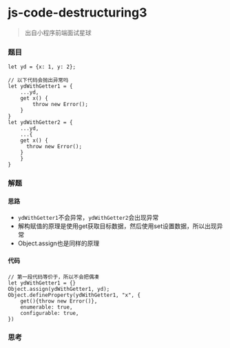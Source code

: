 # js-code-destructuring3

> 出自小程序前端面试星球

### 题目

```
let yd = {x: 1, y: 2};

// 以下代码会抛出异常吗
let ydWithGetter1 = {
	...yd,
	get x() {
		throw new Error();
	}
}
let ydWithGetter2 = {
	...yd,
	...{
    get x() {
      throw new Error();
    }
	}
}
```





### 解题

#### 思路

* `ydWithGetter1`不会异常，`ydWithGetter2`会出现异常
* 解构赋值的原理是使用get获取目标数据，然后使用set设置数据，所以出现异常
* Object.assign也是同样的原理

#### 代码

```
// 第一段代码等价于，所以不会把偶凑
let ydWithGetter1 = {}
Object.assign(ydWithGetter1, yd);
Object.defineProperty(ydWithGetter1, "x", {
	get(){throw new Error()},
	enumerable: true,
	configurable: true,
})
```





### 思考

